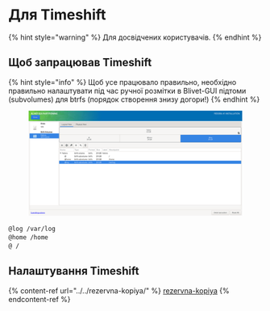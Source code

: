 # Для Timeshift

{% hint style="warning" %}
Для досвідчених користувачів.
{% endhint %}

## Щоб запрацював Timeshift

{% hint style="info" %}
Щоб усе працювало правильно, необхідно правильно налаштувати під час ручної розмітки в Blivet-GUI підтоми (subvolumes) для btrfs (порядок створення знизу догори!)
{% endhint %}

<figure><img src="../../../.gitbook/assets/image (1).png" alt=""><figcaption></figcaption></figure>

```bash
@log /var/log
@home /home
@ /
```

## Налаштування Timeshift

{% content-ref url="../../rezervna-kopiya/" %}
[rezervna-kopiya](../../rezervna-kopiya/)
{% endcontent-ref %}

